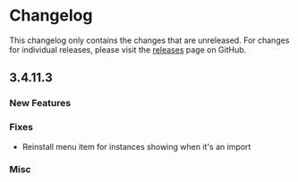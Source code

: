# Changelog

This changelog only contains the changes that are unreleased. For changes for individual releases, please visit the
[releases](https://github.com/ATLauncher/ATLauncher/releases) page on GitHub.

## 3.4.11.3

### New Features

### Fixes
- Reinstall menu item for instances showing when it's an import

### Misc
